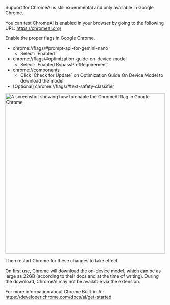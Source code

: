 <i class="fas fa-exclamation-triangle"></i> Support for ChromeAI is still experimental and only available in Google Chrome.

You can test ChromeAI is enabled in your browser by going to the following URL: <https://chromeai.org/>

Enable the proper flags in Google Chrome.

- chrome://flags/#prompt-api-for-gemini-nano
  - Select: \`Enabled\`
- chrome://flags/#optimization-guide-on-device-model
  - Select: \`Enabled BypassPrefRequirement\`
- chrome://components
  - Click \`Check for Update\` on Optimization Guide On Device Model to download the model
- [Optional] chrome://flags/#text-safety-classifier

<img src="https://github.com/user-attachments/assets/d48f46cc-52ee-4ce5-9eaf-c763cdbee04c" alt="A screenshot showing how to enable the ChromeAI flag in Google Chrome" width="500px">

Then restart Chrome for these changes to take effect.

<i class="fas fa-exclamation-triangle"></i> On first use, Chrome will download the on-device model, which can be as large as 22GB (according to their docs and at the time of writing).
During the download, ChromeAI may not be available via the extension.

<i class="fa fa-info-circle" aria-hidden="true"></i> For more information about Chrome Built-in AI: <https://developer.chrome.com/docs/ai/get-started>
